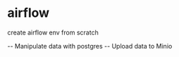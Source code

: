 # airflow
create airflow env from scratch 

-- Manipulate data with postgres
-- Upload data to Minio
